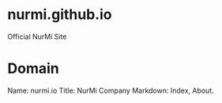 # nurmi.github.io
Official NurMi Site
# Domain
Name: nurmi.io
Title: NurMi Company
Markdown: Index, About.
